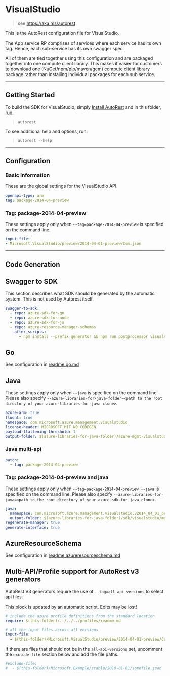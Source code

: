 # VisualStudio

> see https://aka.ms/autorest

This is the AutoRest configuration file for VisualStudio.


The App service RP comprises of services where each service has its own tag.
Hence, each sub-service has its own swagger spec.

All of them are tied together using this configuration and are packaged together into one compute client library.
This makes it easier for customers to download one (NuGet/npm/pip/maven/gem) compute client library package rather than installing individual packages for each sub service.


---
## Getting Started
To build the SDK for VisualStudio, simply [Install AutoRest](https://aka.ms/autorest/install) and in this folder, run:

> `autorest`

To see additional help and options, run:

> `autorest --help`
---

## Configuration



### Basic Information
These are the global settings for the VisualStudio API.

``` yaml
openapi-type: arm
tag: package-2014-04-preview
```


### Tag: package-2014-04-preview

These settings apply only when `--tag=package-2014-04-preview` is specified on the command line.

``` yaml $(tag) == 'package-2014-04-preview'
input-file:
- Microsoft.VisualStudio/preview/2014-04-01-preview/Csm.json
```


---
## Code Generation


## Swagger to SDK

This section describes what SDK should be generated by the automatic system.
This is not used by Autorest itself.

``` yaml $(swagger-to-sdk)
swagger-to-sdk:
  - repo: azure-sdk-for-go
  - repo: azure-sdk-for-node
  - repo: azure-sdk-for-js
  - repo: azure-resource-manager-schemas
    after_scripts:
      - npm install --prefix generator && npm run postprocessor visualstudio/resource-manager --prefix generator && npm install --prefix tools && npm run test-ci --prefix tools
```

## Go

See configuration in [readme.go.md](./readme.go.md)

## Java

These settings apply only when `--java` is specified on the command line.
Please also specify `--azure-libraries-for-java-folder=<path to the root directory of your azure-libraries-for-java clone>`.

``` yaml $(java)
azure-arm: true
fluent: true
namespace: com.microsoft.azure.management.visualstudio
license-header: MICROSOFT_MIT_NO_CODEGEN
payload-flattening-threshold: 1
output-folder: $(azure-libraries-for-java-folder)/azure-mgmt-visualstudio
```

### Java multi-api

``` yaml $(java) && $(multiapi)
batch:
  - tag: package-2014-04-preview
```

### Tag: package-2014-04-preview and java

These settings apply only when `--tag=package-2014-04-preview --java` is specified on the command line.
Please also specify `--azure-libraries-for-java=<path to the root directory of your azure-sdk-for-java clone>`.

``` yaml $(tag) == 'package-2014-04-preview' && $(java) && $(multiapi)
java:
  namespace: com.microsoft.azure.management.visualstudio.v2014_04_01_preview
  output-folder: $(azure-libraries-for-java-folder)/sdk/visualstudio/mgmt-v2014_04_01_preview
regenerate-manager: true
generate-interface: true
```



## AzureResourceSchema

See configuration in [readme.azureresourceschema.md](./readme.azureresourceschema.md)

## Multi-API/Profile support for AutoRest v3 generators 

AutoRest V3 generators require the use of `--tag=all-api-versions` to select api files.

This block is updated by an automatic script. Edits may be lost!

``` yaml $(tag) == 'all-api-versions' /* autogenerated */
# include the azure profile definitions from the standard location
require: $(this-folder)/../../../profiles/readme.md

# all the input files across all versions
input-file:
  - $(this-folder)/Microsoft.VisualStudio/preview/2014-04-01-preview/Csm.json

```

If there are files that should not be in the `all-api-versions` set, 
uncomment the  `exclude-file` section below and add the file paths.

``` yaml $(tag) == 'all-api-versions'
#exclude-file: 
#  - $(this-folder)/Microsoft.Example/stable/2010-01-01/somefile.json
```

